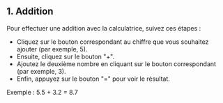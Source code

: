 ## 1. Addition

Pour effectuer une addition avec la calculatrice, suivez ces étapes :

- Cliquez sur le bouton correspondant au chiffre que vous souhaitez ajouter (par exemple, 5).
- Ensuite, cliquez sur le bouton "+".
- Ajoutez le deuxième nombre en cliquant sur le bouton correspondant (par exemple, 3).
- Enfin, appuyez sur le bouton "=" pour voir le résultat.

Exemple : 5.5 + 3.2 = 8.7
